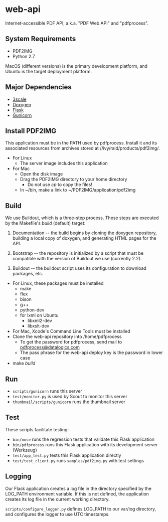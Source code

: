 # web-api

Internet-accessible PDF API, a.k.a. "PDF Web API" and "pdfprocess".

## System Requirements

* PDF2IMG
* Python 2.7

MacOS (different versions) is the primary development platform, and Ubuntu is the target deployment platform.

## Major Dependencies

* [3scale](http://3scale.net)
* [Doxygen](http://www.stack.nl/~dimitri/doxygen/)
* [Flask](http://flask.pocoo.org)
* [Gunicorn](http://gunicorn.org)

## Install PDF2IMG

This application must be in the PATH used by pdfprocess. Install it and its associated resources from archives stored at //ivy/raid/products/pdf2img/.

* For Linux
    * The server image includes this application
* For Mac
    * Open the disk image
    * Drag the PDF2IMG directory to your home directory
        * Do not use _cp_ to copy the files!
    * In ~/bin, make a link to ~/PDF2IMG/application/pdf2img

## Build

We use Buildout, which is a three-step process. These steps are executed by the Makefile's _build_ (default) target:

1. Documentation -- the build begins by cloning the doxygen repository, building a local copy of doxygen, and generating HTML pages for the API.

2. Bootstrap -- the repository is initialized by a script that must be compatible with the version of Buildout we use (currently 2.2).

3. Buildout -- the buildout script uses its configuration to download packages, etc.

* For Linux, these packages must be installed
    * make
    * flex
    * bison
    * g++
    * python-dev
    * for lxml on Ubuntu
        * libxml2-dev
        * libxslt-dev
* For Mac, Xcode's Command Line Tools must be installed
* Clone the web-api repository into /home/pdfprocess
    * To get the password for pdfprocess, send mail to pdfprocess@datalogics.com
    * The pass phrase for the web-api deploy key is the password in lower case
* make _build_

## Run

* `scripts/gunicorn` runs this server
* `test/monitor.py` is used by Scout to monitor this server
* `thumbnail/scripts/gunicorn` runs the thumbnail server

## Test

These scripts facilitate testing:

* `bin/nose` runs the regression tests that validate this Flask application
* `bin/pdfprocess` runs this Flask application with its development server (Werkzeug)
* `test/app_test.py` tests this Flask application directly
* `test/test_client.py` runs `samples/pdf2img.py` with test settings

## Logging

Our Flask application creates a log file in the directory specified by the LOG_PATH environment variable. If this is not defined, the application creates its log file in the current working directory.

`scripts/configure_logger.py` defines LOG_PATH to our var/log directory, and configures the logger to use UTC timestamps.
